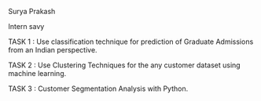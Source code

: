 Surya Prakash

Intern savy

TASK 1 : Use classification technique for prediction of Graduate Admissions from an Indian perspective.

TASK 2 : Use Clustering Techniques for the any customer dataset using machine learning.

TASK 3 : Customer Segmentation Analysis with Python.
